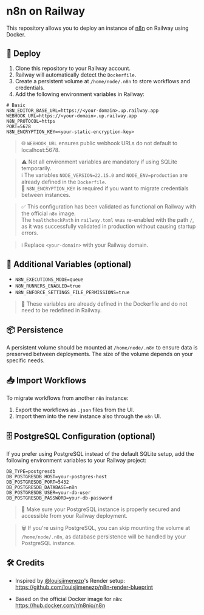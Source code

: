 # n8n on Railway

This repository allows you to deploy an instance of [n8n](https://n8n.io/) on Railway using Docker.

## 🚀 Deploy

1. Clone this repository to your Railway account.
2. Railway will automatically detect the `Dockerfile`.
3. Create a persistent volume at `/home/node/.n8n` to store workflows and credentials.
4. Add the following environment variables in Railway:

```env
# Basic
N8N_EDITOR_BASE_URL=https://<your-domain>.up.railway.app
WEBHOOK_URL=https://<your-domain>.up.railway.app
N8N_PROTOCOL=https
PORT=5678
N8N_ENCRYPTION_KEY=<your-static-encryption-key>
```

> 🌐 `WEBHOOK_URL` ensures public webhook URLs do not default to localhost:5678.


> ⚠️ Not all environment variables are mandatory if using SQLite temporarily.  
> ℹ️ The variables `NODE_VERSION=22.15.0` and `NODE_ENV=production` are already defined in the `Dockerfile`.  
> 🔐 `N8N_ENCRYPTION_KEY` is required if you want to migrate credentials between instances.

> ✅ This configuration has been validated as functional on Railway with the official `n8n` image.  
> The `healthcheckPath` in `railway.toml` was re-enabled with the path `/`, as it was successfully validated in production without causing startup errors.  

> ℹ️ Replace `<your-domain>` with your Railway domain.


## 🧪 Additional Variables (optional)

- `N8N_EXECUTIONS_MODE=queue`
- `N8N_RUNNERS_ENABLED=true`
- `N8N_ENFORCE_SETTINGS_FILE_PERMISSIONS=true`

> 🧱 These variables are already defined in the Dockerfile and do not need to be redefined in Railway.

## 📦 Persistence

A persistent volume should be mounted at `/home/node/.n8n` to ensure data is preserved between deployments. The size of the volume depends on your specific needs.


## 📥 Import Workflows

To migrate workflows from another `n8n` instance:  
1. Export the workflows as `.json` files from the UI.  
2. Import them into the new instance also through the `n8n` UI.

## 🗄️ PostgreSQL Configuration (optional)

If you prefer using PostgreSQL instead of the default SQLite setup, add the following environment variables to your Railway project:

```env
DB_TYPE=postgresdb
DB_POSTGRESDB_HOST=your-postgres-host
DB_POSTGRESDB_PORT=5432
DB_POSTGRESDB_DATABASE=n8n
DB_POSTGRESDB_USER=your-db-user
DB_POSTGRESDB_PASSWORD=your-db-password
```

> 🔐 Make sure your PostgreSQL instance is properly secured and accessible from your Railway deployment.

> 🗑️ If you're using PostgreSQL, you can skip mounting the volume at `/home/node/.n8n`, as database persistence will be handled by your PostgreSQL instance.

## 🛠 Credits

- Inspired by [@louisjimenezp](https://github.com/louisjimenezp)'s Render setup:  
  https://github.com/louisjimenezp/n8n-render-blueprint

- Based on the official Docker image for `n8n`:  
https://hub.docker.com/r/n8nio/n8n
